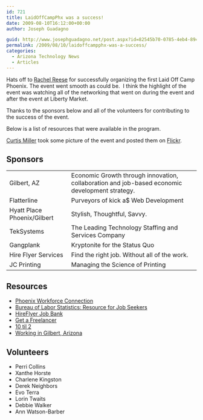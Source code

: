 ```yaml
---
id: 721
title: LaidOffCampPhx was a success!
date: 2009-08-10T16:12:00+00:00
author: Joseph Guadagno

guid: http://www.josephguadagno.net/post.aspx?id=82545b70-0785-4eb4-8942-a309646f2190
permalink: /2009/08/10/laidoffcampphx-was-a-success/
categories:
  - Arizona Technology News
  - Articles
---
```

Hats off to [Rachel Reese](http://rachelreese.us/) for successfully organizing the first Laid Off Camp Phoenix. The event went smooth as could be.  I think the highlight of the event was watching all of the networking that went on during the event and after the event at Liberty Market.

Thanks to the sponsors below and all of the volunteers for contributing to the success of the event.

Below is a list of resources that were available in the program.

[Curtis Miller](http://millarian.com/) took some picture of the event and posted them on [Flickr](http://is.gd/28RA7).

## Sponsors

|||
|--- |--- |
|Gilbert, AZ|Economic Growth through innovation, collaboration and job-based economic development strategy.|
|Flatterline|Purveyors of kick a$ Web Development|
|Hyatt Place Phoenix/Gilbert|Stylish, Thoughtful, Savvy.|
|TekSystems|The Leading Technology Staffing and Services Company|
|Gangplank|Kryptonite for the Status Quo|
|Hire Flyer Services|Find the right job. Without all of the work.|
|JC Printing|Managing the Science of Printing|

## Resources

* [Phoenix Workforce Connection](http://www.phoenix.gov/econdev/phxwc/index.html)
* [Bureau of Labor Statistics: Resource for Job Seekers](http://www.bls.gov/audience/jobseekers.htm)
* [HireFlyer Job Bank](http://hireflyer.com)
* [Get a Freelancer](http://www.getafreelancer.com/)
* [10 til 2](http://www.tentiltwo.com)
* [Working in Gilbert, Arizona](http://www.ci.gilbert.az.us/busdev/)

## Volunteers

* Perri Collins
* Xanthe Horste
* Charlene Kingston
* Derek Neighbors
* Evo Terra
* Lorin Twaits
* Debbie Walker
* Ann Watson-Barber